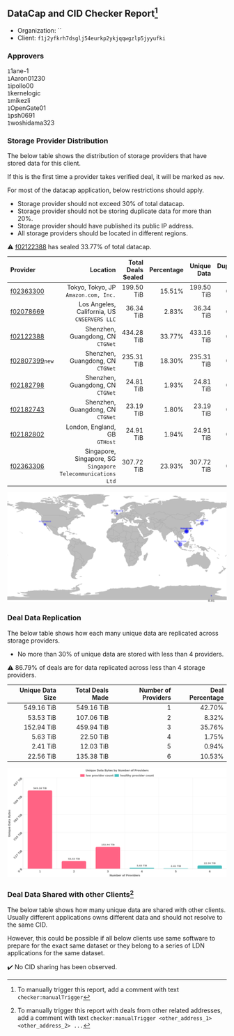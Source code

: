## DataCap and CID Checker Report[^1]
 - Organization: ``
 - Client: `f1j2yfkrh7dsglj54eurkp2ykjqqwgzlp5jyyufki`
### Approvers
`1`1ane-1<br/>`1`Aaron01230<br/>`1`ipollo00<br/>`1`kernelogic<br/>`1`mikezli<br/>`1`OpenGate01<br/>`1`psh0691<br/>`1`woshidama323

### Storage Provider Distribution
The below table shows the distribution of storage providers that have stored data for this client.

If this is the first time a provider takes verified deal, it will be marked as `new`.

For most of the datacap application, below restrictions should apply.
 - Storage provider should not exceed 30% of total datacap.
 - Storage provider should not be storing duplicate data for more than 20%.
 - Storage provider should have published its public IP address.
 - All storage providers should be located in different regions.

⚠️ [f02122388](https://filfox.info/en/address/f02122388) has sealed 33.77% of total datacap.

| Provider                                                    |                                                        Location | Total Deals Sealed | Percentage | Unique Data | Duplicate Deals |
| :---------------------------------------------------------- | --------------------------------------------------------------: | -----------------: | ---------: | ----------: | --------------: |
| [f02363300](https://filfox.info/en/address/f02363300)       |                         Tokyo, Tokyo, JP<br/>`Amazon.com, Inc.` |         199.50 TiB |     15.51% |  199.50 TiB |           0.00% |
| [f02078669](https://filfox.info/en/address/f02078669)       |                 Los Angeles, California, US<br/>`CNSERVERS LLC` |          36.34 TiB |      2.83% |   36.34 TiB |           0.00% |
| [f02122388](https://filfox.info/en/address/f02122388)       |                            Shenzhen, Guangdong, CN<br/>`CTGNet` |         434.28 TiB |     33.77% |  433.16 TiB |           0.26% |
| [f02807399](https://filfox.info/en/address/f02807399)`new`  |                            Shenzhen, Guangdong, CN<br/>`CTGNet` |         235.31 TiB |     18.30% |  235.31 TiB |           0.00% |
| [f02182798](https://filfox.info/en/address/f02182798)       |                            Shenzhen, Guangdong, CN<br/>`CTGNet` |          24.81 TiB |      1.93% |   24.81 TiB |           0.00% |
| [f02182743](https://filfox.info/en/address/f02182743)       |                            Shenzhen, Guangdong, CN<br/>`CTGNet` |          23.19 TiB |      1.80% |   23.19 TiB |           0.00% |
| [f02182802](https://filfox.info/en/address/f02182802)       |                                London, England, GB<br/>`GTHost` |          24.91 TiB |      1.94% |   24.91 TiB |           0.00% |
| [f02363306](https://filfox.info/en/address/f02363306)       | Singapore, Singapore, SG<br/>`Singapore Telecommunications Ltd` |         307.72 TiB |     23.93% |  307.72 TiB |           0.00% |

<img src="https://raw.githubusercontent.com/data-preservation-programs/filplus-checker-assets/main/filecoin-project/filecoin-plus-large-datasets/issues/1198/1696645328451.png"/>

### Deal Data Replication
The below table shows how each many unique data are replicated across storage providers.

- No more than 30% of unique data are stored with less than 4 providers.

⚠️ 86.79% of deals are for data replicated across less than 4 storage providers.

| Unique Data Size | Total Deals Made | Number of Providers | Deal Percentage |
| ---------------: | ---------------: | ------------------: | --------------: |
|       549.16 TiB |       549.16 TiB |                   1 |          42.70% |
|        53.53 TiB |       107.06 TiB |                   2 |           8.32% |
|       152.94 TiB |       459.94 TiB |                   3 |          35.76% |
|         5.63 TiB |        22.50 TiB |                   4 |           1.75% |
|         2.41 TiB |        12.03 TiB |                   5 |           0.94% |
|        22.56 TiB |       135.38 TiB |                   6 |          10.53% |

<img src="https://raw.githubusercontent.com/data-preservation-programs/filplus-checker-assets/main/filecoin-project/filecoin-plus-large-datasets/issues/1198/1696645329207.png"/>

### Deal Data Shared with other Clients[^3]
The below table shows how many unique data are shared with other clients.
Usually different applications owns different data and should not resolve to the same CID.

However, this could be possible if all below clients use same software to prepare for the exact same dataset or they belong to a series of LDN applications for the same dataset.

✔️ No CID sharing has been observed.

[^1]: To manually trigger this report, add a comment with text `checker:manualTrigger`

[^2]: Deals from those addresses are combined into this report as they are specified with `checker:manualTrigger`

[^3]: To manually trigger this report with deals from other related addresses, add a comment with text `checker:manualTrigger <other_address_1> <other_address_2> ...`
